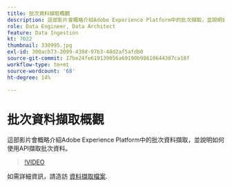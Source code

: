 ```yaml
---
title: 批次資料擷取概觀
description: 這部影片會概略介紹Adobe Experience Platform中的批次擷取，並說明如何使用API擷取批次資料。
role: Data Engineer, Data Architect
feature: Data Ingestion
kt: 7022
thumbnail: 330995.jpg
exl-id: 300acb73-2099-438d-97b3-48d2af5afdb0
source-git-commit: 17be24fe619139056a69190b98610644387ca18f
workflow-type: tm+mt
source-wordcount: '68'
ht-degree: 14%

---
```


# 批次資料擷取概觀

這部影片會概略介紹Adobe Experience Platform中的批次資料擷取，並說明如何使用API擷取批次資料。

>[!VIDEO](https://video.tv.adobe.com/v/330995?quality=12&learn=on)

如需詳細資訊，請造訪 [資料擷取檔案](https://experienceleague.adobe.com/docs/experience-platform/ingestion/home.html?lang=zh-Hant).